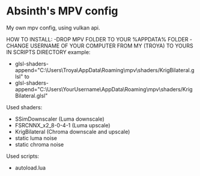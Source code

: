 # Absinth's MPV config
My own mpv config, using vulkan api.

HOW TO INSTALL:
-DROP MPV FOLDER TO YOUR %APPDATA% FOLDER
-CHANGE USERNAME OF YOUR COMPUTER FROM MY (TROYA) TO YOURS IN SCRIPTS DIRECTORY
example:
- glsl-shaders-append="C:\Users\Troya\AppData\Roaming\mpv\shaders/KrigBilateral.glsl"
to
- glsl-shaders-append="C:\Users\YourUsername\AppData\Roaming\mpv\shaders/KrigBilateral.glsl"

Used shaders:
- SSimDownscaler (Luma downscale)
- FSRCNNX_x2_8-0-4-1 (Luma upscale)
- KrigBilateral (Chroma downscale and upscale)
- static luma noise
- static chroma noise

Used scripts:
- autoload.lua
